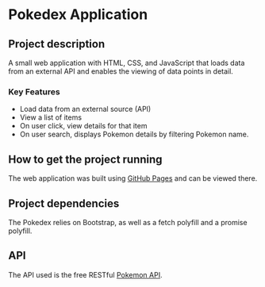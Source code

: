 # Pokedex Application

## Project description
A small web application with HTML, CSS, and JavaScript that loads data from an external API and enables the viewing of data points in detail. 

### Key Features
* Load data from an external source (API)
* View a list of items
* On user click, view details for that item
* On user search, displays Pokemon details by filtering Pokemon name. 


## How to get the project running
The web application was built using [GitHub Pages](https://kayleebowers.github.io/pokedex-application/) and can be viewed there.  

## Project dependencies
The Pokedex relies on Bootstrap, as well as a fetch polyfill and a promise polyfill. 

## API
The API used is the free RESTful [Pokemon API](https://pokeapi.co/).